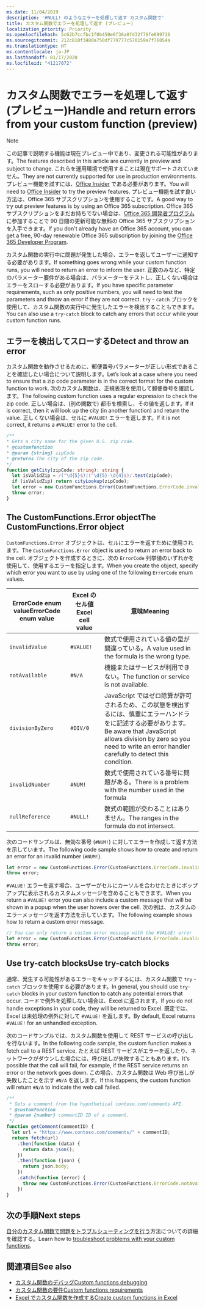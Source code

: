 ```yaml
---
ms.date: 11/04/2019
description: '#NULL! のようなエラーを処理して返す カスタム関数で'
title: カスタム関数でエラーを処理して返す (プレビュー)
localization_priority: Priority
ms.openlocfilehash: 5c62b7ccfbc1f0b450e6f36a0fd32f76fe099716
ms.sourcegitcommit: 212c810f3480a750df779777c570159a7f76054a
ms.translationtype: HT
ms.contentlocale: ja-JP
ms.lasthandoff: 01/17/2020
ms.locfileid: "41217072"
---
```

# <a name="handle-and-return-errors-from-your-custom-function-preview"></a><span data-ttu-id="4baa8-104">カスタム関数でエラーを処理して返す (プレビュー)</span><span class="sxs-lookup"><span data-stu-id="4baa8-104">Handle and return errors from your custom function (preview)</span></span>

> [!NOTE]
> <span data-ttu-id="4baa8-105">この記事で説明する機能は現在プレビュー中であり、変更される可能性があります。</span><span class="sxs-lookup"><span data-stu-id="4baa8-105">The features described in this article are currently in preview and subject to change.</span></span> <span data-ttu-id="4baa8-106">これらを運用環境で使用することは現在サポートされていません。</span><span class="sxs-lookup"><span data-stu-id="4baa8-106">They are not currently supported for use in production environments.</span></span> <span data-ttu-id="4baa8-107">プレビュー機能を試すには、[Office Insider](https://insider.office.com/join) である必要があります。</span><span class="sxs-lookup"><span data-stu-id="4baa8-107">You will need to [Office Insider](https://insider.office.com/join) to try the preview features.</span></span>  <span data-ttu-id="4baa8-108">プレビュー機能を試す良い方法は、Office 365 サブスクリプションを使用することです。</span><span class="sxs-lookup"><span data-stu-id="4baa8-108">A good way to try out preview features is by using an Office 365 subscription.</span></span> <span data-ttu-id="4baa8-109">Office 365 サブスクリプションをまだお持ちでない場合は、[Office 365 開発者プログラム](https://developer.microsoft.com/office/dev-program)に参加することで 90 日間の更新可能な無料の Office 365 サブスクリプションを入手できます。</span><span class="sxs-lookup"><span data-stu-id="4baa8-109">If you don't already have an Office 365 account, you can get a free, 90-day renewable Office 365 subscription by joining the [Office 365 Developer Program](https://developer.microsoft.com/office/dev-program).</span></span>

<span data-ttu-id="4baa8-110">カスタム関数の実行中に問題が発生した場合、エラーを返してユーザーに通知する必要があります。</span><span class="sxs-lookup"><span data-stu-id="4baa8-110">If something goes wrong while your custom function runs, you will need to return an error to inform the user.</span></span> <span data-ttu-id="4baa8-111">正数のみなど、特定のパラメーター要件がある場合は、パラメーターをテストし、正しくない場合はエラーをスローする必要があります。</span><span class="sxs-lookup"><span data-stu-id="4baa8-111">If you have specific parameter requirements, such as only positive numbers, you will need to test the parameters and throw an error if they are not correct.</span></span> <span data-ttu-id="4baa8-112">`try` - `catch` ブロックを使用して、カスタム関数の実行中に発生したエラーを検出することもできます。</span><span class="sxs-lookup"><span data-stu-id="4baa8-112">You can also use a `try`-`catch` block to catch any errors that occur while your custom function runs.</span></span>

## <a name="detect-and-throw-an-error"></a><span data-ttu-id="4baa8-113">エラーを検出してスローする</span><span class="sxs-lookup"><span data-stu-id="4baa8-113">Detect and throw an error</span></span>

<span data-ttu-id="4baa8-114">カスタム関数を動作させるために、郵便番号パラメーターが正しい形式であることを確認したい場合について説明します。</span><span class="sxs-lookup"><span data-stu-id="4baa8-114">Let’s look at a case where you need to ensure that a zip code parameter is in the correct format for the custom function to work.</span></span> <span data-ttu-id="4baa8-115">次のカスタム関数は、正規表現を使用して郵便番号を確認します。</span><span class="sxs-lookup"><span data-stu-id="4baa8-115">The following custom function uses a regular expression to check the zip code.</span></span> <span data-ttu-id="4baa8-116">正しい場合は、(別の関数で) 都市を検索し、その値を返します。</span><span class="sxs-lookup"><span data-stu-id="4baa8-116">If it is correct, then it will look up the city (in another function) and return the value.</span></span> <span data-ttu-id="4baa8-117">正しくない場合は、セルに `#VALUE!` エラーを返します。</span><span class="sxs-lookup"><span data-stu-id="4baa8-117">If it is not correct, it returns a `#VALUE!` error to the cell.</span></span>

```typescript
/**
* Gets a city name for the given U.S. zip code.
* @customfunction
* @param {string} zipCode
* @returns The city of the zip code.
*/
function getCity(zipCode: string): string {
  let isValidZip = /(^\d{5}$)|(^\d{5}-\d{4}$)/.test(zipCode);
  if (isValidZip) return cityLookup(zipCode);
  let error = new CustomFunctions.Error(CustomFunctions.ErrorCode.invalidValue, "Please provide a valid U.S. zip code.");
  throw error;
}
```

## <a name="the-customfunctionserror-object"></a><span data-ttu-id="4baa8-118">The CustomFunctions.Error object</span><span class="sxs-lookup"><span data-stu-id="4baa8-118">The CustomFunctions.Error object</span></span>

<span data-ttu-id="4baa8-119">`CustomFunctions.Error` オブジェクトは、セルにエラーを返すために使用されます。</span><span class="sxs-lookup"><span data-stu-id="4baa8-119">The `CustomFunctions.Error` object is used to return an error back to the cell.</span></span> <span data-ttu-id="4baa8-120">オブジェクトを作成するときに、次の `ErrorCode` 列挙値のいずれかを使用して、使用するエラーを指定します。</span><span class="sxs-lookup"><span data-stu-id="4baa8-120">When you create the object, specify which error you want to use by using one of the following `ErrorCode` enum values.</span></span>


|<span data-ttu-id="4baa8-121">ErrorCode enum value</span><span class="sxs-lookup"><span data-stu-id="4baa8-121">ErrorCode enum value</span></span>  |<span data-ttu-id="4baa8-122">Excel のセル値</span><span class="sxs-lookup"><span data-stu-id="4baa8-122">Excel cell value</span></span>  |<span data-ttu-id="4baa8-123">意味</span><span class="sxs-lookup"><span data-stu-id="4baa8-123">Meaning</span></span>  |
|---------------|---------|---------|
|`invalidValue`   | `#VALUE!` | <span data-ttu-id="4baa8-124">数式で使用されている値の型が間違っている。</span><span class="sxs-lookup"><span data-stu-id="4baa8-124">A value used in the formula is the wrong type.</span></span> |
|`notAvailable`   | `#N/A`    | <span data-ttu-id="4baa8-125">機能またはサービスが利用できない。</span><span class="sxs-lookup"><span data-stu-id="4baa8-125">The function or service is not available.</span></span> |
|`divisionByZero` | `#DIV/0`  | <span data-ttu-id="4baa8-126">JavaScript ではゼロ除算が許可されるため、この状態を検出するには、慎重にエラーハンドラをに記述する必要があります。</span><span class="sxs-lookup"><span data-stu-id="4baa8-126">Be aware that JavaScript allows division by zero so you need to write an error handler carefully to detect this condition.</span></span> |
|`invalidNumber`  | `#NUM!`   | <span data-ttu-id="4baa8-127">数式で使用されている番号に問題がある。</span><span class="sxs-lookup"><span data-stu-id="4baa8-127">There is a problem with the number used in the formula</span></span> |
|`nullReference`  | `#NULL!`  | <span data-ttu-id="4baa8-128">数式の範囲が交わることはありません。</span><span class="sxs-lookup"><span data-stu-id="4baa8-128">The ranges in the formula do not intersect.</span></span> |

<span data-ttu-id="4baa8-129">次のコードサンプルは、無効な番号 (`#NUM!`) に対してエラーを作成して返す方法を示しています。</span><span class="sxs-lookup"><span data-stu-id="4baa8-129">The following code sample shows how to create and return an error for an invalid number (`#NUM!`).</span></span>

```typescript
let error = new CustomFunctions.Error(CustomFunctions.ErrorCode.invalidNumber);
throw error;
```

<span data-ttu-id="4baa8-130">`#VALUE!` エラーを返す場合、ユーザーがセルにカーソルを合わせたときにポップアップに表示されるカスタムメッセージを含めることもできます。</span><span class="sxs-lookup"><span data-stu-id="4baa8-130">When you return a `#VALUE!` error you can also include a custom message that will be shown in a popup when the user hovers over the cell.</span></span> <span data-ttu-id="4baa8-131">次の例は、カスタムのエラーメッセージを返す方法を示しています。</span><span class="sxs-lookup"><span data-stu-id="4baa8-131">The following example shows how to return a custom error message.</span></span>

```typescript
// You can only return a custom error message with the #VALUE! error
let error = new CustomFunctions.Error(CustomFunctions.ErrorCode.invalidValue, “The parameter can only contain lowercase characters.”);
throw error;
```

## <a name="use-try-catch-blocks"></a><span data-ttu-id="4baa8-132">Use try-catch blocks</span><span class="sxs-lookup"><span data-stu-id="4baa8-132">Use try-catch blocks</span></span>

<span data-ttu-id="4baa8-133">通常、発生する可能性があるエラーをキャッチするには、カスタム関数で `try` - `catch` ブロックを使用する必要があります。</span><span class="sxs-lookup"><span data-stu-id="4baa8-133">In general, you should use `try`-`catch` blocks in your custom function to catch any potential errors that occur.</span></span> <span data-ttu-id="4baa8-134">コードで例外を処理しない場合は、Excel に返されます。</span><span class="sxs-lookup"><span data-stu-id="4baa8-134">If you do not handle exceptions in your code, they will be returned to Excel.</span></span> <span data-ttu-id="4baa8-135">既定では、Excel は未処理の例外に対して `#VALUE!` を返します。</span><span class="sxs-lookup"><span data-stu-id="4baa8-135">By default, Excel returns `#VALUE!` for an unhandled exception.</span></span>

<span data-ttu-id="4baa8-136">次のコードサンプルでは、カスタム関数を使用して REST サービスの呼び出しを行ないます。</span><span class="sxs-lookup"><span data-stu-id="4baa8-136">In the following code sample, the custom function makes a fetch call to a REST service.</span></span> <span data-ttu-id="4baa8-137">たとえば REST サービスがエラーを返したり、ネットワークがダウンした場合には、呼び出しが失敗することもあります。</span><span class="sxs-lookup"><span data-stu-id="4baa8-137">It's possible that the call will fail, for example, if the REST service returns an error or the network goes down.</span></span> <span data-ttu-id="4baa8-138">この場合、カスタム関数は Web 呼び出しが失敗したことを示す `#N/A` を返します。</span><span class="sxs-lookup"><span data-stu-id="4baa8-138">If this happens, the custom function will return `#N/A` to indicate the web call failed.</span></span>


```typescript
/**
 * Gets a comment from the hypothetical contoso.com/comments API.
 * @customfunction
 * @param {number} commentID ID of a comment.
 */
function getComment(commentID) {
  let url = "https://www.contoso.com/comments/" + commentID;
  return fetch(url)
    .then(function (data) {
      return data.json();
    })
    .then(function (json) {
      return json.body;
    })
    .catch(function (error) {
      throw new CustomFunctions.Error(CustomFunctions.ErrorCode.notAvailable);
    })
}
```

## <a name="next-steps"></a><span data-ttu-id="4baa8-139">次の手順</span><span class="sxs-lookup"><span data-stu-id="4baa8-139">Next steps</span></span>

<span data-ttu-id="4baa8-140">[自分のカスタム関数で問題をトラブルシューティングを行う](custom-functions-troubleshooting.md)方法についての詳細を確認する。</span><span class="sxs-lookup"><span data-stu-id="4baa8-140">Learn how to [troubleshoot problems with your custom functions](custom-functions-troubleshooting.md).</span></span>

## <a name="see-also"></a><span data-ttu-id="4baa8-141">関連項目</span><span class="sxs-lookup"><span data-stu-id="4baa8-141">See also</span></span>

* [<span data-ttu-id="4baa8-142">カスタム関数のデバッグ</span><span class="sxs-lookup"><span data-stu-id="4baa8-142">Custom functions debugging</span></span>](custom-functions-debugging.md)
* [<span data-ttu-id="4baa8-143">カスタム関数の要件</span><span class="sxs-lookup"><span data-stu-id="4baa8-143">Custom functions requirements</span></span>](custom-functions-requirement-sets.md)
* [<span data-ttu-id="4baa8-144">Excel でカスタム関数を作成する</span><span class="sxs-lookup"><span data-stu-id="4baa8-144">Create custom functions in Excel</span></span>](custom-functions-overview.md)
